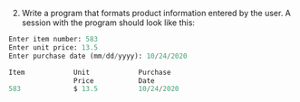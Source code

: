 2. Write a program that formats product information entered by the user. A session with the program should look like this:

```python
Enter item number: 583
Enter unit price: 13.5
Enter purchase date (mm/dd/yyyy): 10/24/2020

Item            Unit            Purchase
                Price           Date
583             $ 13.5          10/24/2020
```

